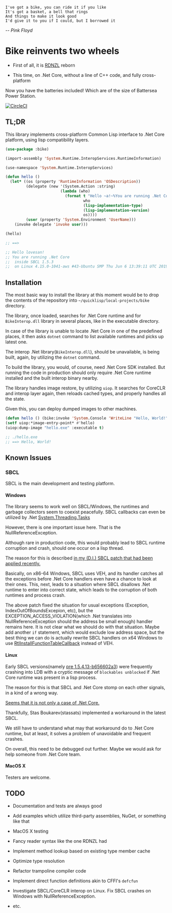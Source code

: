     I've got a bike, you can ride it if you like
    It's got a basket, a bell that rings
    And things to make it look good
    I'd give it to you if I could, but I borrowed it
*-- Pink Floyd*


# Bike reinvents two wheels

* First of all, it is [RDNZL](https://common-lisp.net/~loliveira/ediware/rdnzl/_darcs/current/doc/) reborn

* This time, on .Net Core, without a line of C++ code, and fully cross-platform

Now you have the batteries included! Which are of the size of Battersea Power Station.

[![CircleCI](https://circleci.com/gh/Lovesan/bike/tree/master.svg?style=svg)](https://circleci.com/gh/Lovesan/bike/tree/master)

## TL;DR

This library implements cross-platform Common Lisp interface to .Net Core platform, using lisp compatibility layers.

````lisp
(use-package :bike)

(import-assembly 'System.Runtime.InteropServices.RuntimeInformation)

(use-namespace 'System.Runtime.InteropServices)

(defun hello ()
  (let* ((os (property 'RuntimeInformation 'OSDescription))
         (delegate (new '(System.Action :string)
                        (lambda (who)
                          (format t "Hello ~a!~%You are running .Net Core~% inside ~a ~a~% on ~a"
                                  who
                                  (lisp-implementation-type)
                                  (lisp-implementation-version)
                                  os))))
         (user (property 'System.Environment 'UserName)))
    (invoke delegate 'invoke user)))

(hello)

;; ==>

;; Hello lovesan!
;; You are running .Net Core
;;  inside SBCL 1.5.3
;;  on Linux 4.15.0-1041-aws #43-Ubuntu SMP Thu Jun 6 13:39:11 UTC 2019
````

## Installation

The most basic way to install the library at this moment would be to drop the contents of the repository into ````~/quicklisp/local-projects/bike```` directory.

The library, once loaded, searches for .Net Core runtime and for ````BikeInterop.dll```` library in several places, like in the executable directory.

In case of the library is unable to locate .Net Core in one of the predefined places, it then asks ````dotnet```` command to list available runtimes and picks up latest one.

The interop .Net library(````BikeInterop.dll````), should be unavailable, is being built, again, by utilizing the ````dotnet```` command.

To build the library, you would, of course, need .Net Core SDK installed. But running the code in production should only require .Net Core runtime installed and the built interop binary nearby.

The library handles image restore, by utilizing ````uiop````. It searches for CoreCLR and interop layer again, then reloads cached types, and properly handles all the state.

Given this, you can deploy dumped images to other machines.

````lisp
(defun hello () (bike:invoke 'System.Console 'WriteLine "Hello, World!"))
(setf uiop:*image-entry-point* #'hello)
(uiop:dump-image "hello.exe" :executable t)

;; ./hello.exe
;; ==> Hello, World!
````

## Known Issues

### SBCL

SBCL is the main development and testing platform.

#### Windows

The library seems to work well on SBCL/Windows, the runtimes and garbage collectors seem to coexist peacefully. SBCL callbacks can even be utilized by .Net [System.Threading.Tasks](https://docs.microsoft.com/en-us/dotnet/api/system.threading.tasks?view=netcore-2.2)

However, there is one important issue here. That is the NullReferenceException.

Although rare in production code, this would probably lead to SBCL runtime corruption and crash, should one occur on a lisp thread.

The reason for this is described [in my (D.I.) SBCL patch that had been applied recently.](https://sourceforge.net/p/sbcl/mailman/sbcl-devel/thread/CAK3-8Ji8XrjZd8ttKa0XOFPTewbg%2Bf2t5U3ZCwWGdcv6S6W_mQ%40mail.gmail.com/#msg36687909)

Basically, on x86-64 Windows, SBCL uses VEH, and its handler catches all the exceptions before .Net Core handlers even have a chance to look at their ones. This, next, leads to a situation where SBCL disallows .Net runtime to enter into correct state, which leads to the corruption of both runtimes and process crash.

The above patch fixed the situation for usual exceptions (Exception, IndexOutOfBoundsExcepion, etc), but the EXCEPTION_ACCESS_VIOLATION(which .Net translates into NullReferenceException should the address be small enough) handler remains here. It is not clear what we should do with that situation. Maybe add another ````if```` statement, which would exclude low address space, but the best thing we can do is actually rewrite SBCL handlers on x64 Windows to use [RtlInstallFunctionTableCallback](https://docs.microsoft.com/en-us/windows/desktop/api/winnt/nf-winnt-rtlinstallfunctiontablecallback) instead of VEH.

#### Linux

Early SBCL versions(namely [pre 1.5.4.13-b656602a3](https://sourceforge.net/p/sbcl/sbcl/ci/b656602a309fc9647dd01255154c1068305f12f7/tree/)) were frequently crashing into LDB with a cryptic message of ```blockables unblocked``` if .Net Core runtime was present in a lisp process.

The reason for this is that SBCL and .Net Core stomp on each other signals, in a kind of a wrong way.

[Seems that it is not only a case of .Net Core.](https://irclog.tymoon.eu/freenode/lisp?around=1500933122)

Thankfully, Stas Boukarev(stassats) implemented a workaround in the latest SBCL.

We still have to understand what may that workaround do to .Net Core runtime, but at least, it solves a problem of unavoidable and frequent crashes.

On overall, this need to be debugged out further. Maybe we would ask for help someone from .Net Core team.


#### MacOS X

Testers are welcome.

## TODO

* Documentation and tests are always good

* Add examples which utilize third-party assemblies, NuGet, or something like that

* MacOS X testing

* Fancy reader syntax like the one RDNZL had

* Implement method lookup based on existing type member cache

* Optimize type resolution

* Refactor trampoline compiler code

* Implement direct function definitions akin to CFFI's ```defcfun```

* Investigate SBCL/CoreCLR interop on Linux. Fix SBCL crashes on Windows with NullReferenceException.

* etc.
